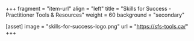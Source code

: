 +++
fragment = "item-url"
align = "left"
title = "Skills for Success - Practitioner Tools & Resources"
weight = 60
background = "secondary"


[asset]
  image = "skills-for-success-logo.png"
  url = "https://sfs-tools.ca/"
+++

